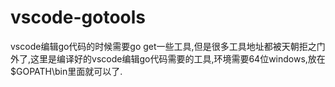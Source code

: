 # vscode-gotools
vscode编辑go代码的时候需要go get一些工具,但是很多工具地址都被天朝拒之门外了,这里是编译好的vscode编辑go代码需要的工具,环境需要64位windows,放在$GOPATH\bin里面就可以了.
